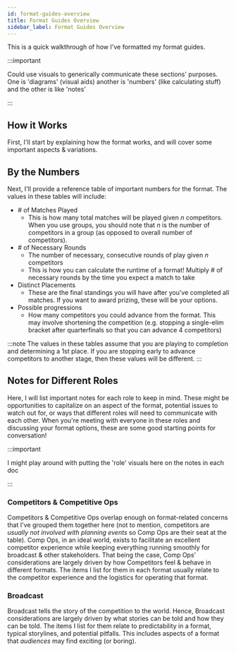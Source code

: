 ```yaml
---
id: format-guides-overview
title: Format Guides Overview
sidebar_label: Format Guides Overview
---
```


This is a quick walkthrough of how I've formatted my format guides.

:::important

Could use visuals to generically communicate these sections' purposes. One is 'diagrams' (visual aids) another is 'numbers' (like calculating stuff) and the other is like 'notes'

:::

## How it Works

First, I'll start by explaining how the format works, and will cover some important aspects & variations.

## By the Numbers

Next, I'll provide a reference table of important numbers for the format.
The values in these tables will include:

* \# of Matches Played
  * This is how many total matches will be played given *n* competitors.
  When you use groups, you should note that *n* is the number of competitors in a group (as opposed to overall number of competitors).
* \# of Necessary Rounds
  * The number of necessary, consecutive rounds of play given *n* competitors
  * This is how you can calculate the runtime of a format! Multiply # of necessary rounds by the time you expect a match to take
* Distinct Placements
  * These are the final standings you will have after you've completed all matches. If you want to award prizing, these will be your options.
* Possible progressions
  * How many competitors you could advance from the format. This may involve shortening the competition (e.g. stopping a single-elim bracket after quarterfinals so that you can advance 4 competitors)

:::note
The values in these tables assume that you are playing to completion and determining a 1st place.
If you are stopping early to advance competitors to another stage, then these values will be different.
:::

## Notes for Different Roles

Here, I will list important notes for each role to keep in mind.
These might be opportunities to capitalize on an aspect of the format, potential issues to watch out for, or ways that different roles will need to communicate with each other.
When you're meeting with everyone in these roles and discussing your format options, these are some good starting points for conversation!

:::important

I might play around with putting the 'role' visuals here on the notes in each doc

:::

### Competitors & Competitive Ops

Competitors & Competitive Ops overlap enough on format-related concerns that I've grouped them together here (not to mention, competitors are *usually not involved with planning events* so Comp Ops are their seat at the table).
Comp Ops, in an ideal world, exists to facilitate an excellent competitor experience while keeping everything running smoothly for broadcast & other stakeholders.
That being the case, Comp Ops' considerations are largely driven by how Competitors feel & behave in different formats.
The items I list for them in each format usually relate to the competitor experience and the logistics for operating that format.

### Broadcast

Broadcast tells the story of the competition to the world.
Hence, Broadcast considerations are largely driven by what stories can be told and how they can be told.
The items I list for them relate to predictability in a format, typical storylines, and potential pitfalls.
This includes aspects of a format that *audiences* may find exciting (or boring).
